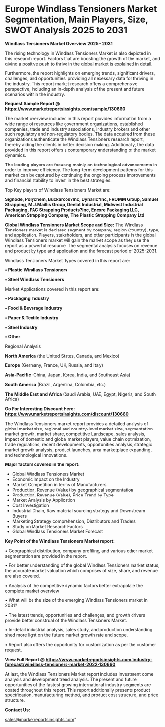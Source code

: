 # Europe Windlass Tensioners Market Segmentation, Main Players, Size, SWOT Analysis 2025 to 2031

<Strong> Windlass Tensioners Market Overview 2025 - 2031</strong>

The rising technology in Windlass Tensioners Market is also depicted in this research report. Factors that are boosting the growth of the market, and giving a positive push to thrive in the global market is explained in detail.

Furthermore, the report highlights on emerging trends, significant drivers, challenges, and opportunities, providing all necessary data for thriving in the industry. This report market research offers a comprehensive perspective, including an in-depth analysis of the present and future scenarios within the industry.

<strong>Request Sample Report @ <a href=https://www.marketreportsinsights.com/sample/130660>https://www.marketreportsinsights.com/sample/130660</a></strong>

The market overview included in this report provides information from a wide range of resources like government organizations, established companies, trade and industry associations, industry brokers and other such regulatory and non-regulatory bodies. The data acquired from these organizations authenticate the Windlass Tensioners research report, thereby aiding the clients in better decision making. Additionally, the data provided in this report offers a contemporary understanding of the market dynamics.

The leading players are focusing mainly on technological advancements in order to improve efficiency. The long-term development patterns for this market can be captured by continuing the ongoing process improvements and financial stability to invest in the best strategies.

Top Key players of Windlass Tensioners Market are:

<strong>Signode, Polychem, Buckaroos?Inc, Dynaric?Inc, FROMM Group, Samuel Strapping, M.J.Maillis Group, Deelat Industrial, Midwest Industrial Packaging, PAC Strapping Products?Inc, Encore Packaging LLC, American Strapping Company, The Plastic Strapping Company Ltd</strong>

<strong><b>Global Windlass Tensioners Market Scope and Size:</b></strong>
The Windlass Tensioners market is declared segment by company, region (country), type, and application. Players, stakeholders, and other participants in the global Windlass Tensioners market will gain the market scope as they use the report as a powerful resource. The segmental analysis focuses on revenue and product by type and application and the forecast period of 2025-2031.

Windlass Tensioners Market Types covered in this report are:

<strong>• Plastic Windlass Tensioners

• Steel Windlass Tensioners</strong>

Market Applications covered in this report are:

<strong>• Packaging Industry

• Food & Beverage Industry

• Paper & Textile Industry

• Steel Industry

• Other</strong> 

Regional Analysis

<strong>North America</strong> (the United States, Canada, and Mexico)

<strong>Europe</strong> (Germany, France, UK, Russia, and Italy)

<strong>Asia-Pacific</strong> (China, Japan, Korea, India, and Southeast Asia)

<strong>South America</strong> (Brazil, Argentina, Colombia, etc.)

<strong>The Middle East and Africa</strong> (Saudi Arabia, UAE, Egypt, Nigeria, and South Africa)

<strong>Go For Interesting Discount Here: <a href=https://www.marketreportsinsights.com/discount/130660>https://www.marketreportsinsights.com/discount/130660</a></strong>

The Windlass Tensioners market report provides a detailed analysis of global market size, regional and country-level market size, segmentation market growth, market share, competitive Landscape, sales analysis, impact of domestic and global market players, value chain optimization, trade regulations, recent developments, opportunities analysis, strategic market growth analysis, product launches, area marketplace expanding, and technological innovations.

<strong><b>Major factors covered in the report:</b></strong>
<ul>
  <li>Global Windlass Tensioners Market </li>
  <li>Economic Impact on the Industry</li>
  <li>Market Competition in terms of Manufacturers</li>
  <li>Production, Revenue (Value) by geographical segmentation</li>
  <li>Production, Revenue (Value), Price Trend by Type</li>
  <li>Market Analysis by Application</li>
  <li>Cost Investigation</li>
  <li>Industrial Chain, Raw material sourcing strategy and Downstream Buyers</li>
  <li>Marketing Strategy comprehension, Distributors and Traders</li>
  <li>Study on Market Research Factors</li>
  <li>Global Windlass Tensioners Market Forecast</li>
</ul>

<strong><b>Key Point of the Windlass Tensioners Market report:</b></strong>

• Geographical distribution, company profiling, and various other market segmentation are provided in the report.

• For better understanding of the global Windlass Tensioners market status, the accurate market valuation which comprises of size, share, and revenue are also covered.

• Analysis of the competitive dynamic factors better extrapolate the complete market overview

• What will be the size of the emerging Windlass Tensioners market in 2031?

• The latest trends, opportunities and challenges, and growth drivers provide better construal of the Windlass Tensioners Market.

• In-detail industrial analysis, sales study, and production understanding shed more light on the future market growth rate and scope.

• Report also offers the opportunity for customization as per the customer request.

<strong><b>View Full Report @ <a href=https://www.marketreportsinsights.com/industry-forecast/windlass-tensioners-market-2022-130660>https://www.marketreportsinsights.com/industry-forecast/windlass-tensioners-market-2022-130660</a></b></strong>


At last, the Windlass Tensioners Market report includes investment come analysis and development trend analysis. The present and future opportunities of the fastest growing international industry segments are coated throughout this report. This report additionally presents product specification, manufacturing method, and product cost structure, and price structure.

<strong>Contact Us:</strong>

sales@marketreportsinsights.com"
